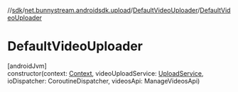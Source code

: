 //[sdk](../../../index.md)/[net.bunnystream.androidsdk.upload](../index.md)/[DefaultVideoUploader](index.md)/[DefaultVideoUploader](-default-video-uploader.md)

# DefaultVideoUploader

[androidJvm]\
constructor(context: [Context](https://developer.android.com/reference/kotlin/android/content/Context.html), videoUploadService: [UploadService](../../net.bunnystream.androidsdk.upload.service/-upload-service/index.md), ioDispatcher: CoroutineDispatcher, videosApi: ManageVideosApi)
